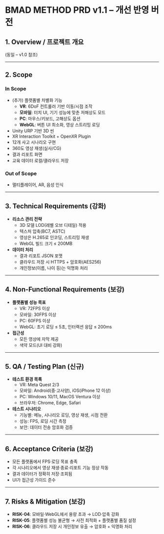 # BMAD METHOD PRD v1.1 – 개선 반영 버전

## 1. Overview / 프로젝트 개요
(동일 – v1.0 참조)

---

## 2. Scope

### In Scope
- (추가) 플랫폼별 차별화 기능
  - **VR**: 6DoF 컨트롤러 기반 이동/시점 조작
  - **모바일**: 터치 UI, 기기 성능에 맞춘 저해상도 모드
  - **PC**: 마우스/키보드, 고해상도 옵션
  - **WebGL**: 버튼 UI 최소화, 영상 스트리밍 로딩
- Unity URP 기반 3D 씬
- XR Interaction Toolkit + OpenXR Plugin
- 12개 사고 시나리오 구현
- 360도 영상 재생(실사/CG)
- 결과 리포트 화면
- 교육 데이터 로컬/클라우드 저장

### Out of Scope
- 멀티플레이어, AR, 음성 인식

---

## 3. Technical Requirements (강화)
- **리소스 관리 전략**
  - 3D 모델 LOD(레벨 오브 디테일) 적용
  - 텍스처 압축(BC7, ASTC)
  - 영상은 H.265로 인코딩, 스트리밍 재생
  - WebGL 빌드 크기 ≤ 200MB
- **데이터 처리**
  - 결과 리포트 JSON 포맷
  - 클라우드 저장 시 HTTPS + 암호화(AES256)
  - 개인정보(이름, 나이 등)는 익명화 처리

---

## 4. Non-Functional Requirements (보강)
- **플랫폼별 성능 목표**
  - VR: 72FPS 이상
  - 모바일: 30FPS 이상
  - PC: 60FPS 이상
  - WebGL: 초기 로딩 ≤ 5초, 인터랙션 응답 ≤ 200ms
- **접근성**
  - 모든 영상에 자막 제공
  - 색약 모드(UI 대비 강화)

---

## 5. QA / Testing Plan (신규)
- **테스트 환경 목록**
  - VR: Meta Quest 2/3
  - 모바일: Android(중·고사양), iOS(iPhone 12 이상)
  - PC: Windows 10/11, MacOS Ventura 이상
  - 브라우저: Chrome, Edge, Safari
- **테스트 시나리오**
  - 기능별: 메뉴, 시나리오 로딩, 영상 재생, 시점 전환
  - 성능: FPS, 로딩 시간 측정
  - 보안: 데이터 전송 암호화 검증

---

## 6. Acceptance Criteria (보강)
- 모든 플랫폼에서 FPS·로딩 목표 충족
- 각 시나리오에서 영상 재생·종료·리포트 기능 정상 작동
- 결과 데이터가 정확히 저장·조회됨
- UI가 접근성 가이드 준수

---

## 7. Risks & Mitigation (보강)
- **RISK-04**: 모바일·WebGL에서 용량 초과 → LOD·압축 강화
- **RISK-05**: 플랫폼별 성능 불균형 → 사전 최적화 + 플랫폼별 품질 설정
- **RISK-06**: 클라우드 저장 시 개인정보 유출 → 암호화 + 익명화 처리
